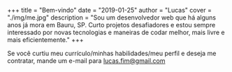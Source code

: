 +++
title = "Bem-vindo"
date = "2019-01-25"
author = "Lucas"
cover = "./img/me.jpg"
description = "Sou um desenvolvedor web que há alguns anos já mora em Bauru, SP. Curto projetos desafiadores e estou sempre interessado por novas tecnologias e maneiras de codar melhor, mais livre e mais eficientemente."
+++

Se você curtiu meu currículo/minhas habilidades/meu perfil e deseja me contratar, mande um e-mail para lucas.fim@gmail.com

